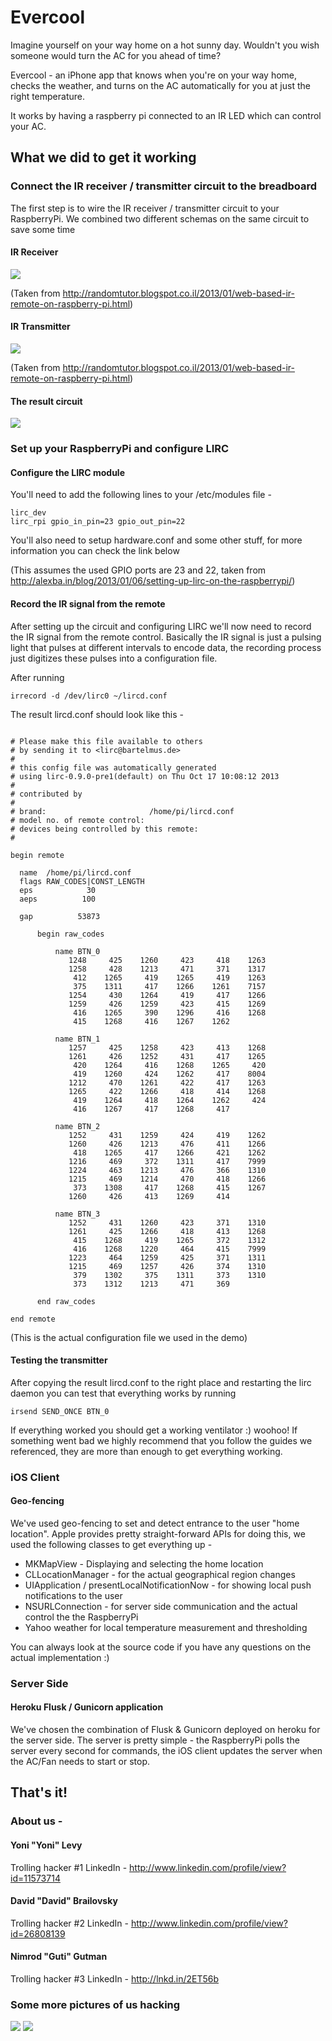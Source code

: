 Evercool
========

Imagine yourself on your way home on a hot sunny day.
Wouldn't you wish someone would turn the AC for you ahead of time?

Evercool - an iPhone app that knows when you're on your way home,
checks the weather, and turns on the AC automatically for you at just the right temperature.

It works by having a raspberry pi connected to an IR LED which can control your AC.


## What we did to get it working

### Connect the IR receiver / transmitter circuit to the breadboard
The first step is to wire the IR receiver / transmitter circuit to your RaspberryPi.
We combined two different schemas on the same circuit to save some time
#### IR Receiver
![](https://s3-eu-west-1.amazonaws.com/uploads-eu.hipchat.com/13432/91327/6APKXp6w4JSMDLZ/upload.png)

(Taken from http://randomtutor.blogspot.co.il/2013/01/web-based-ir-remote-on-raspberry-pi.html)
#### IR Transmitter
![](https://s3-eu-west-1.amazonaws.com/uploads-eu.hipchat.com/13432/91327/zrlEo3QgICdafrB/upload.png)

(Taken from http://randomtutor.blogspot.co.il/2013/01/web-based-ir-remote-on-raspberry-pi.html)

#### The result circuit
![](https://s3-eu-west-1.amazonaws.com/uploads-eu.hipchat.com/13432/91327/hfvCsJJuFzyYdZR/IMG_2027.png)

### Set up your RaspberryPi and configure LIRC
#### Configure the LIRC module
You'll need to add the following lines to your /etc/modules file -
```
lirc_dev
lirc_rpi gpio_in_pin=23 gpio_out_pin=22
```

You'll also need to setup hardware.conf and some other stuff, for more information you can check the link below

(This assumes the used GPIO ports are 23 and 22, taken from http://alexba.in/blog/2013/01/06/setting-up-lirc-on-the-raspberrypi/)

#### Record the IR signal from the remote
After setting up the circuit and configuring LIRC we'll now need to record the IR signal from the remote control.
Basically the IR signal is just a pulsing light that pulses at different intervals to encode data, the recording process just digitizes these pulses into a configuration file.

After running 
```
irrecord -d /dev/lirc0 ~/lircd.conf
```
The result lircd.conf should look like this -
```

# Please make this file available to others
# by sending it to <lirc@bartelmus.de>
#
# this config file was automatically generated
# using lirc-0.9.0-pre1(default) on Thu Oct 17 10:08:12 2013
#
# contributed by 
#
# brand:                       /home/pi/lircd.conf
# model no. of remote control: 
# devices being controlled by this remote:
#

begin remote

  name  /home/pi/lircd.conf
  flags RAW_CODES|CONST_LENGTH
  eps            30
  aeps          100

  gap          53873

      begin raw_codes

          name BTN_0
             1248     425    1260     423     418    1263
             1258     428    1213     471     371    1317
              412    1265     419    1265     419    1263
              375    1311     417    1266    1261    7157
             1254     430    1264     419     417    1266
             1259     426    1259     423     415    1269
              416    1265     390    1296     416    1268
              415    1268     416    1267    1262

          name BTN_1
             1257     425    1258     423     413    1268
             1261     426    1252     431     417    1265
              420    1264     416    1268    1265     420
              419    1260     424    1262     417    8004
             1212     470    1261     422     417    1263
             1265     422    1266     418     414    1268
              419    1264     418    1264    1262     424
              416    1267     417    1268     417

          name BTN_2
             1252     431    1259     424     419    1262
             1260     426    1213     476     411    1266
              418    1265     417    1266     421    1262
             1216     469     372    1311     417    7999
             1224     463    1213     476     366    1310
             1215     469    1214     470     418    1266
              373    1308     417    1268     415    1267
             1260     426     413    1269     414

          name BTN_3
             1252     431    1260     423     371    1310
             1261     425    1266     418     413    1268
              415    1268     419    1265     372    1312
              416    1268    1220     464     415    7999
             1223     464    1259     425     371    1311
             1215     469    1257     426     374    1310
              379    1302     375    1311     373    1310
              373    1312    1213     471     369

      end raw_codes

end remote
```
(This is the actual configuration file we used in the demo)
#### Testing the transmitter
After copying the result lircd.conf to the right place and restarting the lirc daemon you can test that everything works by running
```
irsend SEND_ONCE BTN_0
````

If everything worked you should get a working ventilator :) woohoo! If something went bad we highly recommend that you follow the guides we referenced, they are more than enough to get everything working.

### iOS Client
#### Geo-fencing
We've used geo-fencing to set and detect entrance to the user "home location".
Apple provides pretty straight-forward APIs for doing this, we used the following classes to get everything up -
* MKMapView - Displaying and selecting the home location
* CLLocationManager - for the actual geographical region changes
* UIApplication / presentLocalNotificationNow - for showing local push notifications to the user
* NSURLConnection - for server side communication and the actual control the the RaspberryPi
* Yahoo weather for local temperature measurement and thresholding

You can always look at the source code if you have any questions on the actual implementation :)

### Server Side
#### Heroku Flusk / Gunicorn application
We've chosen the combination of Flusk & Gunicorn deployed on heroku for the server side.
The server is pretty simple - the RaspberryPi polls the server every second for commands, the iOS client updates the server when the AC/Fan needs to start or stop.


## That's it!

### About us -

#### Yoni "Yoni" Levy
Trolling hacker #1
LinkedIn - http://www.linkedin.com/profile/view?id=11573714

#### David "David" Brailovsky
Trolling hacker #2
LinkedIn - http://www.linkedin.com/profile/view?id=26808139

#### Nimrod "Guti" Gutman
Trolling hacker #3
LinkedIn - http://lnkd.in/2ET56b

### Some more pictures of us hacking
![](https://s3-eu-west-1.amazonaws.com/uploads-eu.hipchat.com/13432/91327/vl9xy8mKymhs00X/IMG_2026.png)
![](https://s3-eu-west-1.amazonaws.com/uploads-eu.hipchat.com/13432/91327/p3rtb7SE2OkyDmC/IMG_2024.png)
